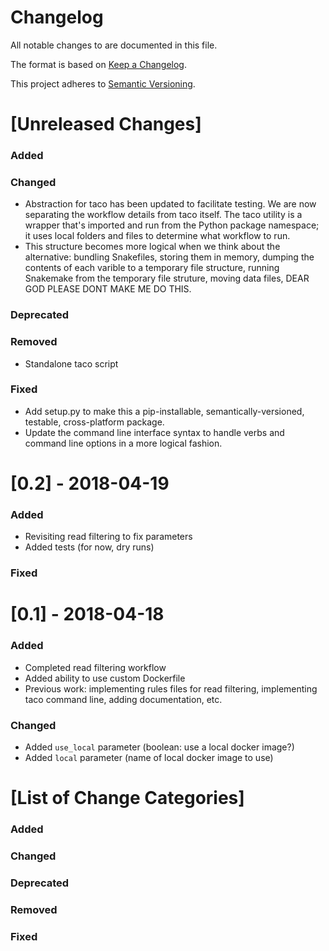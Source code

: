 # Changelog

All notable changes to <package name> are documented in this file.

The format is based on [Keep a Changelog](http://keepachangelog.com/en/1.0.0).

This project adheres to [Semantic Versioning](https://semver.org/spec/v2.0.0.html).

# [Unreleased Changes]

### Added 

### Changed

- Abstraction for taco has been updated to facilitate testing.
    We are now separating the workflow details from taco itself.
    The taco utility is a wrapper that's imported and run from the
    Python package namespace; it uses local folders and files
    to determine what workflow to run.
- This structure becomes more logical when we think about the
    alternative: bundling Snakefiles, storing them in memory,
    dumping the contents of each varible to a temporary file 
    structure, running Snakemake from the temporary file struture,
    moving data files, DEAR GOD PLEASE DONT MAKE ME DO THIS.

### Deprecated

### Removed

- Standalone taco script

### Fixed

- Add setup.py to make this a pip-installable, 
    semantically-versioned, testable, cross-platform
    package.
- Update the command line interface syntax to handle 
    verbs and command line options in a more logical fashion.

# [0.2] - 2018-04-19

### Added

- Revisiting read filtering to fix parameters
- Added tests (for now, dry runs)

### Fixed

# [0.1] - 2018-04-18

### Added 

- Completed read filtering workflow
- Added ability to use custom Dockerfile
- Previous work: implementing rules files for read filtering,
    implementing taco command line, adding documentation, etc.

### Changed

- Added `use_local` parameter (boolean: use a local docker image?)
- Added `local` parameter (name of local docker image to use)

# [List of Change Categories]

### Added 

### Changed

### Deprecated

### Removed

### Fixed

